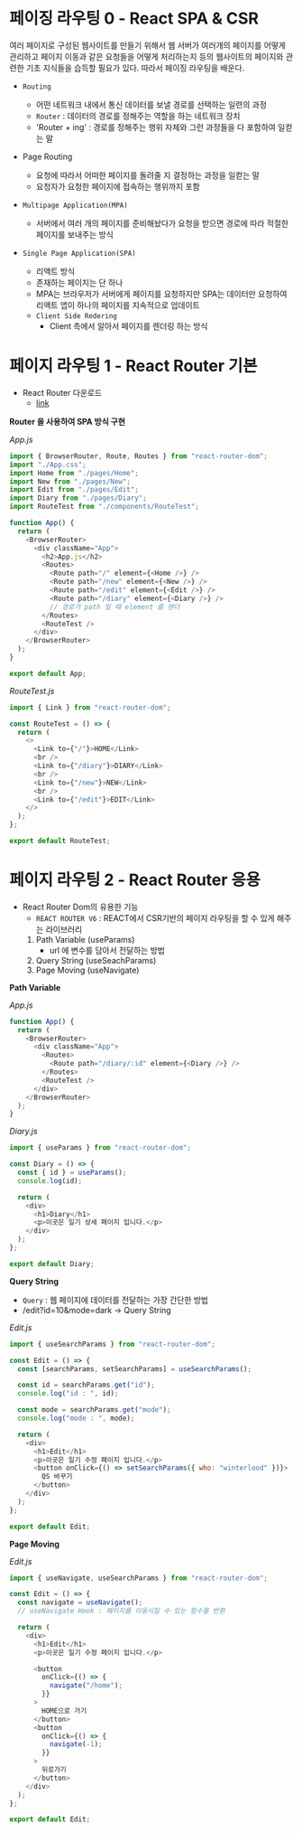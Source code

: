 # 페이징 라우팅 0 - React SPA & CSR
여러 페이지로 구성된 웹사이트를 만들기 위해서 웹 서버가 여러개의 페이지를 어떻게 관리하고 페이지 이동과 같은 요청들을 어떻게 처리하는지 등의 웹사이트의 페이지와 관련한 기초 지식들을 습득할 필요가 있다. 따라서 페이징 라우팅을 배운다.

- `Routing`
    - 어떤 네트워크 내에서 통신 데이터를 보낼 경로를 선택하는 일련의 과정
    - `Router` : 데이터의 경로를 정해주는 역할을 하는 네트워크 장치
    - 'Router + ing' : 경로를 정해주는 행위 자체와 그런 과정들을 다 포함하여 일컫는 말

- Page Routing
    - 요청에 따라서 어떠한 페이지를 돌려줄 지 결정하는 과정을 일컫는 말
    - 요청자가 요청한 페이지에 접속하는 행위까지 포함

- `Multipage Application(MPA)`
    - 서버에서 여러 개의 페이지를 준비해놨다가 요청을 받으면 경로에 따라 적절한 페이지를 보내주는 방식

- `Single Page Application(SPA)`
    - 리액트 방식
    - 존재하는 페이지는 단 하나
    - MPA는 브라우저가 서버에게 페이지를 요청하지만 SPA는 데이터만 요청하여 리액트 앱이 하나의 페이지를 지속적으로 업데이트
    - `Client Side Redering`
        - Client 측에서 알아서 페이지를 렌더링 하는 방식

# 페이지 라우팅 1 - React Router 기본
- React Router 다운로드
    - [link](https://reactrouter.com/docs/en/v6/getting-started/installation)

**Router 을 사용하여 SPA 방식 구현**

*App.js*
```js
import { BrowserRouter, Route, Routes } from "react-router-dom";
import "./App.css";
import Home from "./pages/Home";
import New from "./pages/New";
import Edit from "./pages/Edit";
import Diary from "./pages/Diary";
import RouteTest from "./components/RouteTest";

function App() {
  return (
    <BrowserRouter>
      <div className="App">
        <h2>App.js</h2>
        <Routes>
          <Route path="/" element={<Home />} />
          <Route path="/new" element={<New />} />
          <Route path="/edit" element={<Edit />} />
          <Route path="/diary" element={<Diary />} />
          // 경로가 path 일 때 element 를 렌더
        </Routes>
        <RouteTest />
      </div>
    </BrowserRouter>
  );
}

export default App;
```

*RouteTest.js*
```js
import { Link } from "react-router-dom";

const RouteTest = () => {
  return (
    <>
      <Link to={"/"}>HOME</Link>
      <br />
      <Link to={"/diary"}>DIARY</Link>
      <br />
      <Link to={"/new"}>NEW</Link>
      <br />
      <Link to={"/edit"}>EDIT</Link>
    </>
  );
};

export default RouteTest;
```

# 페이지 라우팅 2 - React Router 응용
- React Router Dom의 유용한 기능
    - `REACT ROUTER V6` : REACT에서 CSR기반의 페이지 라우팅을 할 수 있게 해주는 라이브러리
    1. Path Variable (useParams)
        - url 에 변수를 담아서 전달하는 방법
    2. Query String (useSeachParams)
    3. Page Moving (useNavigate)

**Path Variable**

*App.js*
```js
function App() {
  return (
    <BrowserRouter>
      <div className="App">
        <Routes>
          <Route path="/diary/:id" element={<Diary />} />
        </Routes>
        <RouteTest />
      </div>
    </BrowserRouter>
  );
}
```

*Diary.js*
```js
import { useParams } from "react-router-dom";

const Diary = () => {
  const { id } = useParams();
  console.log(id);

  return (
    <div>
      <h1>Diary</h1>
      <p>이곳은 일기 상세 페이지 입니다.</p>
    </div>
  );
};

export default Diary;
```

**Query String**
- `Query` : 웹 페이지에 데이터를 전달하는 가장 간단한 방법
- /edit?id=10&mode=dark -> Query String

*Edit.js*
```js
import { useSearchParams } from "react-router-dom";

const Edit = () => {
  const [searchParams, setSearchParams] = useSearchParams();

  const id = searchParams.get("id");
  console.log("id : ", id);

  const mode = searchParams.get("mode");
  console.log("mode : ", mode);

  return (
    <div>
      <h1>Edit</h1>
      <p>이곳은 일기 수정 페이지 입니다.</p>
      <button onClick={() => setSearchParams({ who: "winterlood" })}>
        QS 바꾸기
      </button>
    </div>
  );
};

export default Edit;
```

**Page Moving**

*Edit.js*
```js
import { useNavigate, useSearchParams } from "react-router-dom";

const Edit = () => {
  const navigate = useNavigate();
  // useNavigate Hook : 페이지를 이동시킬 수 있는 함수를 반환

  return (
    <div>
      <h1>Edit</h1>
      <p>이곳은 일기 수정 페이지 입니다.</p>

      <button
        onClick={() => {
          navigate("/home");
        }}
      >
        HOME으로 가기
      </button>
      <button
        onClick={() => {
          navigate(-1);
        }}
      >
        뒤로가기
      </button>
    </div>
  );
};

export default Edit;
```
